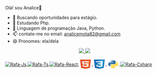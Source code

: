 Olá! sou Analice👋

- 🔭 Buscando oportunidades para estágio.
- 🌱 Estudando Php.
- 👯 Linguagem de programação Java, Python.
- 📫 contate-me no email: analicemota82@gmail.com
- 😄 Pronomes: ela/dela

<div align="center">
  <a href="https://github.com/analicee">
  <img height="150em" src="https://github-readme-stats.vercel.app/api?username=analicee&show_icons=true&theme=dracula&include_all_commits=true&count_private=true"/>
  <img height="150em" src="https://github-readme-stats.vercel.app/api/top-langs/?username=analicee&layout=compact&langs_count=7&theme=dracula"/>
</div>
  
<div style="display: inline_block"><br>
<img align="center" alt="Rafa-Js" height="30" width="40" 
<img src="https://cdn.jsdelivr.net/gh/devicons/devicon/icons/django/django-original.svg" />
<img align="center" alt="Rafa-Ts" height="30" width="40" 
<img src="https://cdn.jsdelivr.net/gh/devicons/devicon/icons/figma/figma-original.svg" />
<img align="center" alt="Rafa-React" height="30" width="40" 
<img src="https://cdn.jsdelivr.net/gh/devicons/devicon/icons/java/java-original-wordmark.svg" />

  <img align="center" alt="Rafa-HTML" height="30" width="40" src="https://raw.githubusercontent.com/devicons/devicon/master/icons/html5/html5-original.svg">
  <img align="center" alt="Rafa-CSS" height="30" width="40" src="https://raw.githubusercontent.com/devicons/devicon/master/icons/css3/css3-original.svg">
  <img align="center" alt="Rafa-Python" height="30" width="40" src="https://raw.githubusercontent.com/devicons/devicon/master/icons/python/python-original.svg">
  <img align="center" alt="Rafa-Csharp" height="30" width="40" 
  
